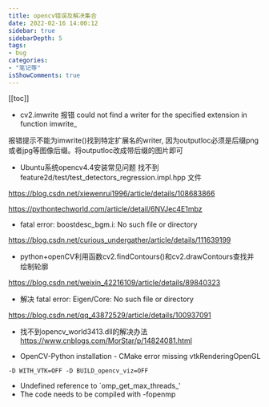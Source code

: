 ```yaml
---
title: opencv错误及解决集合
date: 2022-02-16 14:00:12
sidebar: true
sidebarDepth: 5
tags:
- bug
categories:
- "笔记等"
isShowComments: true
---
```


[[toc]]

- cv2.imwrite 报错 could not find a writer for the specified extension in function imwrite_

报错提示不能为imwrite()找到特定扩展名的writer, 因为outputloc必须是后缀png或者jpg等图像后缀。将outputloc改成带后缀的图片即可

- Ubuntu系统opencv4.4安装常见问题 找不到 feature2d/test/test_detectors_regression.impl.hpp 文件

https://blog.csdn.net/xiewenrui1996/article/details/108683866

https://pythontechworld.com/article/detail/6NVJec4E1mbz

- fatal error: boostdesc_bgm.i: No such file or directory

https://blog.csdn.net/curious_undergather/article/details/111639199

- python+openCV利用函数cv2.findContours()和cv2.drawContours查找并绘制轮廓

https://blog.csdn.net/weixin_42216109/article/details/89840323


- 解决 fatal error: Eigen/Core: No such file or directory


https://blog.csdn.net/qq_43872529/article/details/100937091

- 找不到opencv_world3413.dll的解决办法
https://www.cnblogs.com/MorStar/p/14824081.html

- OpenCV-Python installation - CMake error missing vtkRenderingOpenGL

```
-D WITH_VTK=OFF -D BUILD_opencv_viz=OFF
```

- Undefined reference to `omp_get_max_threads_'
-
  The code needs to be compiled with -fopenmp